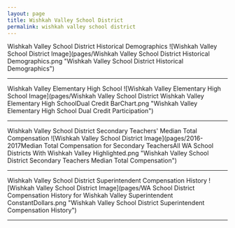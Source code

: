 ```yaml
---
layout: page
title: Wishkah Valley School District
permalink: wishkah valley school district
---
```



Wishkah Valley School District Historical Demographics
![Wishkah Valley School District Image](pages/Wishkah Valley School District Historical Demographics.png "Wishkah Valley School District Historical Demographics")

___

Wishkah Valley Elementary High School
![Wishkah Valley Elementary High School Image](pages/Wishkah Valley School District Wishkah Valley Elementary High SchoolDual Credit BarChart.png "Wishkah Valley Elementary High School Dual Credit Participation")

___

Wishkah Valley School District Secondary Teachers' Median Total Compensation
![Wishkah Valley School District Image](pages/2016-2017Median Total Compensation for Secondary TeachersAll WA School Districts With Wishkah Valley Highlighted.png "Wishkah Valley School District Secondary Teachers Median Total Compensation")

___

Wishkah Valley School District Superintendent Compensation History
![Wishkah Valley School District Image](pages/WA School District Compensation History for Wishkah Valley Superintendent ConstantDollars.png "Wishkah Valley School District Superintendent Compensation History")

___

